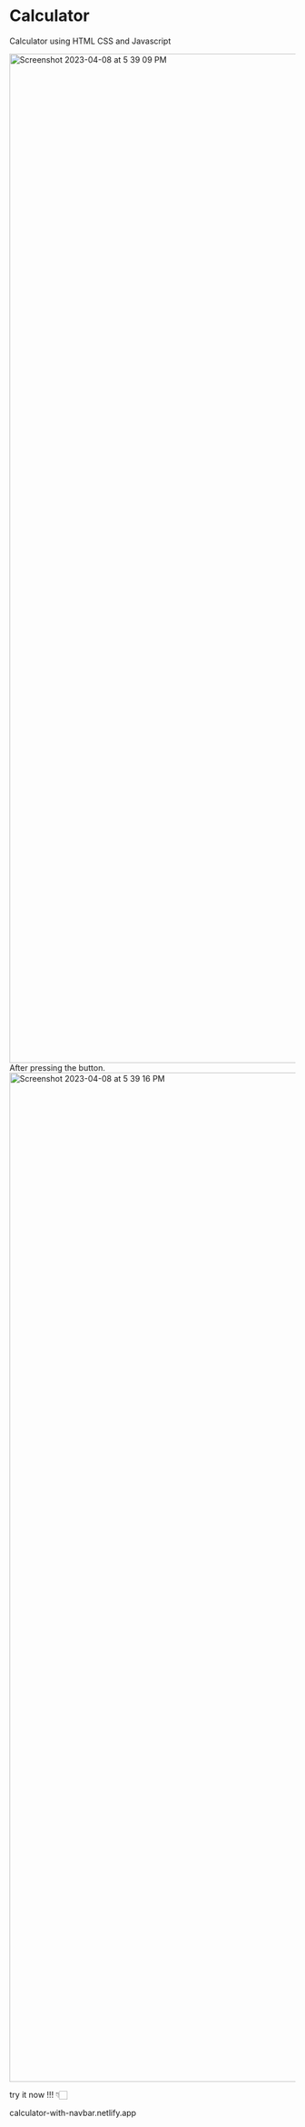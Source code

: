 # Calculator
Calculator using HTML CSS and Javascript

<img width="1778" alt="Screenshot 2023-04-08 at 5 39 09 PM" src="https://user-images.githubusercontent.com/72815025/230727168-df75f98b-25cf-4a2e-b97e-128c409085ad.png">
After pressing the button.
<img width="1778" alt="Screenshot 2023-04-08 at 5 39 16 PM" src="https://user-images.githubusercontent.com/72815025/230727173-0a789f44-1186-4b88-9c28-8534a54f8a97.png">

try it now !!!
👇🏻

calculator-with-navbar.netlify.app
